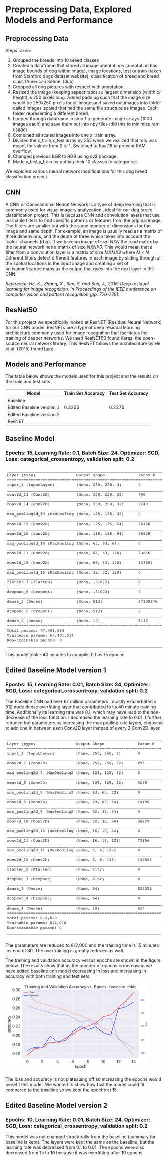 Preprocessing Data, Explored Models and Performance
=============================

Preprocessing Data
------------
Steps taken: 
1. Grouped the breeds into 10 breed classes
2. Created a dataframe that stored all image annotations (annotation had image bounds of dog within image), image locations, test or train (taken from Stanford dogs dataset website), classification of breed and breed class (American Kennel Club)
3. Cropped all dog pictures with respect with annotation.
4. Resized the image (keeping aspect ratio) so largest dimension (width or height) is 250 pixels long. Added padding such that the image size would be 250x250 pixels for all imagesand saved out images into folder called Images_scaled that had the same file structure as Images. Each folder representing a different breed.
5. Looped through dataframe in step 1 to generate image arrays (1000 images each) and save them out into npy files (did this to minimize ram usage)
6. Combined all scaled images into one x_train array.
7. Divided the x_train,x_test array by 255 when we realized that relu was meant for values from 0 to 1. Switched to float16 to prevent RAM overflow.
8. Changed previous BGR to RGB using cv2 package.
9. Made y_test,y_train by putting their 10 classes to categorical.



We explored various neural network modifications for this dog breed classifcation project. 

CNN 
--------
A CNN or Convolutional Neural Network is a type of deep learning that is commonly used for visual imagery analyzation , ideal for our dog breed classification project. This is because CNN add convolution layers that use learnable filters to find specific patterns or features from the original image. The filters are smaller but with the same number of dimensions for the image and same depth.  For example, an image is usually read as a matrix of three dimensions, and the depth of three which takes into account the 'color' channels (rbg). If we have an image of size *NXN* the read matrix by the neural network has a matrix of size *NXNX3*. This would mean that a filter from a convolution layer is a matrix of size *MXMX3* where *M < N*. Different filters detect different features in each image by sliding through all the spatial locations in the input image and creating a set of activation/feature maps as the output that goes into the next layer in the CNN. 

*Reference:
He, K., Zhang, X., Ren, S. and Sun, J., 2016. Deep residual learning for image recognition. In Proceedings of the IEEE conference on computer vision and pattern recognition (pp. 770-778).*


ResNet50
----------
For this project we specifically looked at ResNET (Residual Neural Network) for our CNN model. ResNETs are a type of deep residual learning architecture commonly used for image recognition that facilitates the training of deeper networks. We used ResNET50 found Keras, the open-source neural network library. This ResNET follows the architechture by He et al. (2015) found [here](https://arxiv.org/abs/1512.03385)

Models and Performance
--------

The table below shows the models used for this project and the results on the train and test sets. 

|**Model**           |**Train Set Accuracy** |**Test Set Accuracy**|
|--------------------|-----------------------|---------------------|
|Baseline   |    | |
|Edited Baseline version 1|  0.3255  |  0.2375 |
|Edited Baseline version 2|          ||
| ResNET |           |    |

## Baseline Model
### Epochs: 15, Learning Rate: 0.1, Batch Size: 24, Optimizer: SGD, Loss: categorical_crossentropy, validation split: 0.2
![Edited baseline model 2 description](https://raw.githubusercontent.com/ayshaw/Dog-Breed-Project/master/baseline_edits_v2.png "Edited Baseline Model 2")
This model took ~40 minutes to compile. It has 15 epochs 


## Edited Baseline Model version 1
### Epochs: 15, Learning Rate: 0.01, Batch Size: 24, Optimizer: SGD, Loss: categorical_crossentropy, validation split: 0.2
The Baseline CNN had over 67 million parameters , mostly exacerbated a 512 node dense overfitting layer that contributed to its 40 minute training time. Additionally its learning rate was 0.1, which may have lead to the non-decrease of the loss function. I decreased the learning rate to 0.01. I further reduced the parameters by increasing the max pooling rate layers, choosing to add one in between each Conv2D layer instead of every 2 Conv2D layer.

![Edited baseline model 1 description](https://raw.githubusercontent.com/ayshaw/Dog-Breed-Project/master/baseline_edits_v1.png "Edited Baseline Model 1")

The parameters are reduced to 812,000 and the training time is 15 minutes instead of 30. The overtraining is greatly reduced as well.

The training and validation accuracy versus epochs are shown in the figure below. The results show that as the number of epochs is increasing we have edited baseline cnn model decreasing in loss and increasing in accuracy with both training and test sets.

![Edited baseline results](https://raw.githubusercontent.com/ayshaw/Dog-Breed-Project/master/accuracy_cal.png "Edited Baseline results")

The loss and accuracy is not plateauing off so increasing the epochs would benefit this model. We wanted to show how fast the model could fit compared to the baseline so we kept the epochs at 15.

## Edited Baseline Model version 2
### Epochs: 10, Learning Rate: 0.01, Batch Size: 24, Optimizer: SGD, Loss: categorical_crossentropy, validation split: 0.2
This model was not changed structurally from the baseline (summary for baseline is kept). The layers were kept the same as the baseline, but the learning rate was decreased from 0.1 to 0.01. The epochs were also decreased from 15 to 10 because it was overfitting after 10 epochs.





